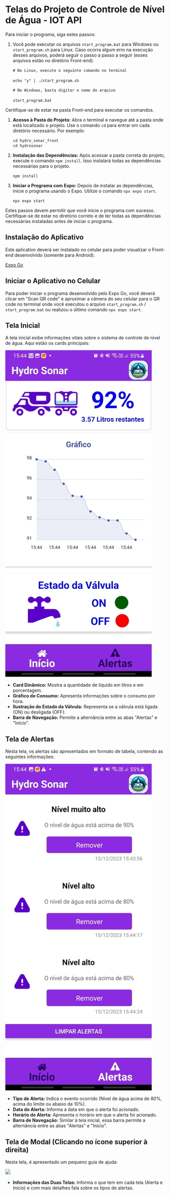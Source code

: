 # Telas do Projeto de Controle de Nível de Água - IOT API

Para iniciar o programa, siga estes passos:

1. Você pode executar os arquivos `start_program.bat` para Windows ou `start_program.sh` para Linux. Caso ocorra algum erro na execução desses arquivos, poderá seguir o passo a passo a seguir (esses arquivos estão no diretório Front-end).

   ```
   # No Linux, execute o seguinte comando no terminal
   
   echo "y" | ./start_program.sh
   ```

   ```
   # No Windows, basta digitar o nome do arquivo
   
   start_program.bat
   ```

Certifique-se de estar na pasta Front-end para executar os comandos.

1. **Acesso à Pasta do Projeto:**
   Abra o terminal e navegue até a pasta onde está localizado o projeto. Use o comando `cd` para entrar em cada diretório necessário. Por exemplo:
   ```
   cd hydro_sonar_front
   cd hydrosonar
   ```

2. **Instalação das Dependências:**
   Após acessar a pasta correta do projeto, execute o comando `npm install`. Isso instalará todas as dependências necessárias para o projeto.

   ```
   npm install
   ```

3. **Iniciar o Programa com Expo:**
   Depois de instalar as dependências, inicie o programa usando o Expo. Utilize o comando `npx expo start`.

   ```
   npx expo start
   ```

Estes passos devem permitir que você inicie o programa com sucesso. Certifique-se de estar no diretório correto e de ter todas as dependências necessárias instaladas antes de iniciar o programa.

## Instalação do Aplicativo

Este aplicativo deverá ser instalado no celular para poder visualizar o Front-end desenvolvido (somente para Android).

[Expo Go](https://play.google.com/store/search?q=expo+go&c=apps "Clique aqui e instale o aplicativo no seu celular")

## Iniciar o Aplicativo no Celular

Para poder iniciar o programa desenvolvido pelo Expo Go, você deverá clicar em "Scan QR code" e aproximar a câmera do seu celular para o QR code no terminal onde você executou o arquivo `start_program.sh` / `start_program.bat` ou realizou o último comando `npx expo start`.

## Tela Inicial

A tela inicial exibe informações vitais sobre o sistema de controle de nível de água. Aqui estão os cards principais:

<img src="./img/Tela_Inicio.jpeg">

- **Card Dinâmico:** Mostra a quantidade de líquido em litros e em porcentagem.
- **Gráfico de Consumo:** Apresenta informações sobre o consumo por hora.
- **Ilustração do Estado da Válvula:** Representa se a válvula está ligada (ON) ou desligada (OFF).
- **Barra de Navegação:** Permite a alternância entre as abas "Alertas" e "Início".

## Tela de Alertas

Nesta tela, os alertas são apresentados em formato de tabela, contendo as seguintes informações:

<img src="./img/Tela_Alerta.jpeg">

- **Tipo de Alerta:** Indica o evento ocorrido (Nível de água acima de 80%, acima do limite ou abaixo de 10%).
- **Data do Alerta:** Informa a data em que o alerta foi acionado.
- **Horário do Alerta:** Apresenta o horário em que o alerta foi acionado.
- **Barra de Navegação:** Similar à tela inicial, essa barra permite a alternância entre as abas "Alertas" e "Início".

## Tela de Modal (Clicando no ícone superior à direita)

Nesta tela, é apresentado um pequeno guia de ajuda:

<img src="./img/Tela_Modaljpeg">

- **Informações das Duas Telas:** Informa o que tem em cada tela (Alerta e Início) e com mais detalhes fala sobre os tipos de alertas.
